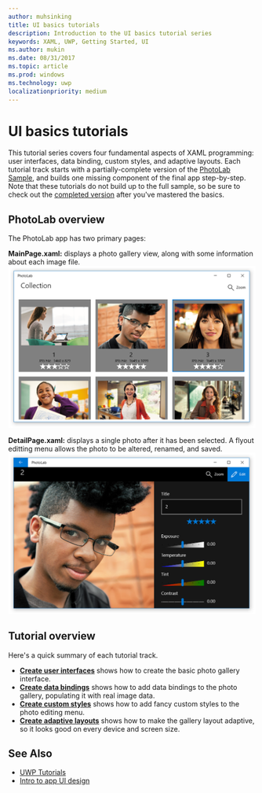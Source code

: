 ```yaml
---
author: muhsinking
title: UI basics tutorials
description: Introduction to the UI basics tutorial series
keywords: XAML, UWP, Getting Started, UI
ms.author: mukin
ms.date: 08/31/2017
ms.topic: article
ms.prod: windows
ms.technology: uwp
localizationpriority: medium
---
```


# UI basics tutorials

This tutorial series covers four fundamental aspects of XAML programming: user interfaces, data binding, custom styles, and adaptive layouts. Each tutorial track starts with a partially-complete version of the [PhotoLab Sample](https://github.com/Microsoft/Windows-appsample-photo-lab), and builds one missing component of the final app step-by-step. Note that these tutorials do not build up to the full sample, so be sure to check out the [completed version](https://github.com/Microsoft/Windows-appsample-photo-lab) after you've mastered the basics.

## PhotoLab overview
The PhotoLab app has two primary pages:

**MainPage.xaml:** displays a photo gallery view, along with some information about each image file.
![MainPage](images/xaml-basics/mainpage.png)

**DetailPage.xaml:** displays a single photo after it has been selected. A flyout editting menu allows the photo to be altered, renamed, and saved.
![DetailPage](images/xaml-basics/detailpage.png)

## Tutorial overview
Here's a quick summary of each tutorial track.

+ [**Create user interfaces**](xaml-basics-ui.md) shows how to create the basic photo gallery interface.
+ [**Create data bindings**](xaml-basics-data-binding.md) shows how to add data bindings to the photo gallery, populating it with real image data.
+ [**Create custom styles**](xaml-basics-style.md) shows how to add fancy custom styles to the photo editing menu.
+ [**Create adaptive layouts**](xaml-basics-adaptive-layout.md) shows how to make the gallery layout adaptive, so it looks good on every device and screen size.

## See Also

* [UWP Tutorials](create-uwp-apps.md)
* [Intro to app UI design](../layout/design-and-ui-intro.md)